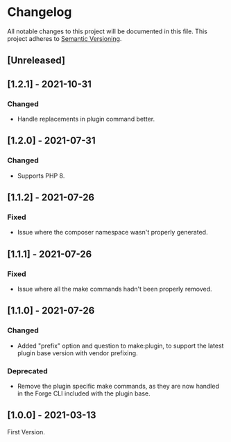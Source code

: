 # Changelog

All notable changes to this project will be documented in this file. This project adheres to [Semantic Versioning](https://semver.org/spec/v2.0.0.html).

## [Unreleased]

## [1.2.1] - 2021-10-31

### Changed

- Handle replacements in plugin command better.

## [1.2.0] - 2021-07-31

### Changed

- Supports PHP 8.

## [1.1.2] - 2021-07-26

### Fixed

- Issue where the composer namespace wasn't properly generated.

## [1.1.1] - 2021-07-26

### Fixed

- Issue where all the make commands hadn't been properly removed.

## [1.1.0] - 2021-07-26

### Changed

- Added "prefix" option and question to make:plugin, to support the latest plugin base version with vendor prefixing.

### Deprecated

- Remove the plugin specific make commands, as they are now handled in the Forge CLI included with the plugin base.

## [1.0.0] - 2021-03-13

First Version.
